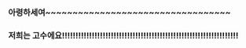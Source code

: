 ### 아령하세여~~~~~~~~~~~~~~~~~~~~~~~~~~~~~~~~~~

### 저희는 고수에요!!!!!!!!!!!!!!!!!!!!!!!!!!!!!!!!!!!!!!!!!!!!!!!!!!!!!!!!!!!!!!!!!
